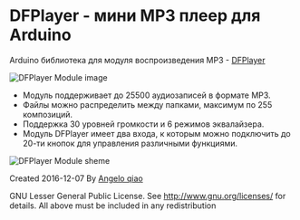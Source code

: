 # DFPlayer - мини MP3 плеер для Arduino

Arduino библиотека для модуля воспроизведения MP3 - [DFPlayer](https://smdx.ru/dfplayer-mp3)

![DFPlayer Module image](https://smdx.ru/uploads/product/500/572/thumbs/30_dfplayer-mini-1.jpg)

* Модуль поддерживает до 25500 аудиозаписей в формате MP3.
* Файлы можно распределить между папками, максимум по 255 композиций.
* Поддержка 30 уровней громкости и 6 режимов эквалайзера. 
* Модуль DFPlayer имеет два входа, к которым можно подключить до 20-ти кнопок для управления различными функциями.

![DFPlayer Module sheme](https://smdx.ru/uploads/product/500/572/dfplayer-mini-4.jpg)


Created 2016-12-07
By [Angelo qiao](Angelo.qiao@dfrobot.com)

GNU Lesser General Public License.
See <http://www.gnu.org/licenses/> for details.
All above must be included in any redistribution
